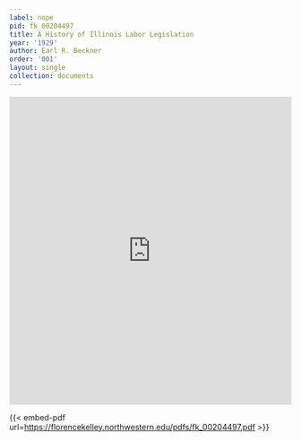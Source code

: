 ```yaml
---
label: nope
pid: fk_00204497
title: A History of Illinois Labor Legislation
year: '1929'
author: Earl R. Beckner
order: '001'
layout: single
collection: documents
---
```

<iframe src="https://northwestern.app.box.com/embed/s/44fteshw90yuetx3hqci1tmk3nuwij76?sortColumn=date&view=list" width="100%" height="550" frameborder="0" allowfullscreen webkitallowfullscreen msallowfullscreen></iframe>


{{< embed-pdf url=https://florencekelley.northwestern.edu/pdfs/fk_00204497.pdf >}}
